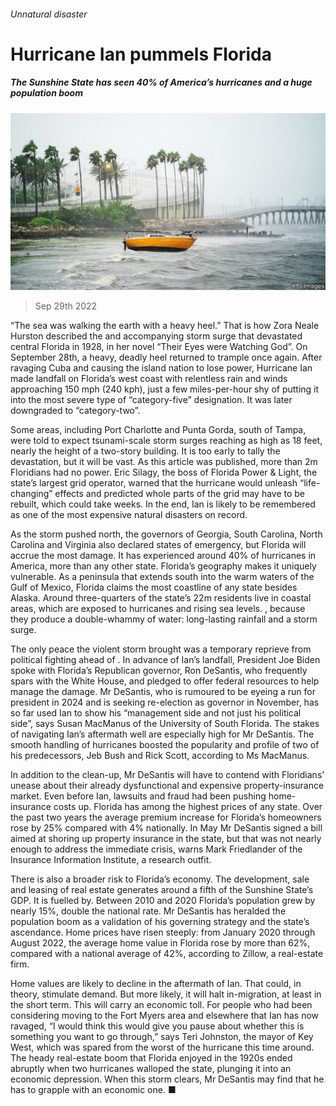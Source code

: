 ###### Unnatural disaster

# Hurricane Ian pummels Florida 

##### The Sunshine State has seen 40% of America’s hurricanes and a huge population boom 

![image](images/20221001_USP001.jpg) 

> Sep 29th 2022 

“The sea was walking the earth with a heavy heel.” That is how Zora Neale Hurston described the  and accompanying storm surge that devastated central Florida in 1928, in her novel “Their Eyes were Watching God”. On September 28th, a heavy, deadly heel returned to trample  once again. After ravaging Cuba and causing the island nation to lose power, Hurricane Ian made landfall on Florida’s west coast with relentless rain and winds approaching 150 mph (240 kph), just a few miles-per-hour shy of putting it into the most severe type of “category-five” designation. It was later downgraded to “category-two”.

Some areas, including Port Charlotte and Punta Gorda, south of Tampa, were told to expect tsunami-scale storm surges reaching as high as 18 feet, nearly the height of a two-story building. It is too early to tally the devastation, but it will be vast. As this article was published, more than 2m Floridians had no power. Eric Silagy, the boss of Florida Power &amp; Light, the state’s largest grid operator, warned that the hurricane would unleash “life-changing” effects and predicted whole parts of the grid may have to be rebuilt, which could take weeks. In the end, Ian is likely to be remembered as one of the most expensive natural disasters on record.

As the storm pushed north, the governors of Georgia, South Carolina, North Carolina and Virginia also declared states of emergency, but Florida will accrue the most damage. It has experienced around 40% of hurricanes in America, more than any other state. Florida’s geography makes it uniquely vulnerable. As a peninsula that extends south into the warm waters of the Gulf of Mexico, Florida claims the most coastline of any state besides Alaska. Around three-quarters of the state’s 22m residents live in coastal areas, which are exposed to hurricanes and rising sea levels. , because they produce a double-whammy of water: long-lasting rainfall and a storm surge.

The only peace the violent storm brought was a temporary reprieve from political fighting ahead of . In advance of Ian’s landfall, President Joe Biden spoke with Florida’s Republican governor, Ron DeSantis, who frequently spars with the White House, and pledged to offer federal resources to help manage the damage. Mr DeSantis, who is rumoured to be eyeing a run for president in 2024 and is seeking re-election as governor in November, has so far used Ian to show his “management side and not just his political side”, says Susan MacManus of the University of South Florida. The stakes of navigating Ian’s aftermath well are especially high for Mr DeSantis. The smooth handling of hurricanes boosted the popularity and profile of two of his predecessors, Jeb Bush and Rick Scott, according to Ms MacManus.

In addition to the clean-up, Mr DeSantis will have to contend with Floridians’ unease about their already dysfunctional and expensive property-insurance market. Even before Ian, lawsuits and fraud had been pushing home-insurance costs up. Florida has among the highest prices of any state. Over the past two years the average premium increase for Florida’s homeowners rose by 25% compared with 4% nationally. In May Mr DeSantis signed a bill aimed at shoring up property insurance in the state, but that was not nearly enough to address the immediate crisis, warns Mark Friedlander of the Insurance Information Institute, a research outfit.

There is also a broader risk to Florida’s economy. The development, sale and leasing of real estate generates around a fifth of the Sunshine State’s GDP. It is fuelled by. Between 2010 and 2020 Florida’s population grew by nearly 15%, double the national rate. Mr DeSantis has heralded the population boom as a validation of his governing strategy and the state’s ascendance. Home prices have risen steeply: from January 2020 through August 2022, the average home value in Florida rose by more than 62%, compared with a national average of 42%, according to Zillow, a real-estate firm.

Home values are likely to decline in the aftermath of Ian. That could, in theory, stimulate demand. But more likely, it will halt in-migration, at least in the short term. This will carry an economic toll. For people who had been considering moving to the Fort Myers area and elsewhere that Ian has now ravaged, “I would think this would give you pause about whether this is something you want to go through,” says Teri Johnston, the mayor of Key West, which was spared from the worst of the hurricane this time around. The heady real-estate boom that Florida enjoyed in the 1920s ended abruptly when two hurricanes walloped the state, plunging it into an economic depression. When this storm clears, Mr DeSantis may find that he has to grapple with an economic one. ■


